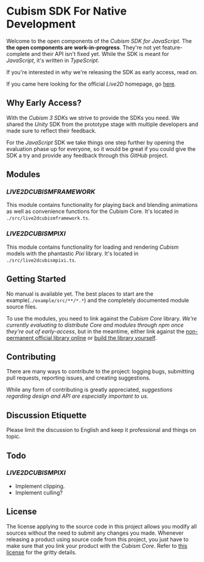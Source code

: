 # Cubism SDK For Native Development

Welcome to the open components of the *Cubism SDK for JavaScript*. The **the open components are work-in-progress**.
They're not yet feature-complete and their API isn't fixed yet.
While the SDK is meant for *JavaScript*, it's written in *TypeScript*.

If you're interested in why we're releasing the SDK as early access, read on.

If you came here looking for the official *Live2D* homepage, go [here](http://www.live2d.com/products/cubism3).


## Why Early Access?

With the *Cubism 3 SDK*s we strive to provide the SDKs you need.
We shared the *Unity* SDK from the prototype stage with multiple developers and made sure to reflect their feedback.

For the *JavaScript* SDK we take things one step further by opening the evaluation phase up for everyone,
so it would be great if you could give the SDK a try and provide any feedback through this *GitHub* project.


## Modules

### *LIVE2DCUBISMFRAMEWORK*

This module contains functionality for playing back and blending animations as well as convenience functions for the Cubism Core.
It's located in `./src/live2dcubismframework.ts`.


### *LIVE2DCUBISMPIXI*

This module contains functionality for loading and rendering *Cubism* models with the phantastic *Pixi* library.
It's located in `./src/live2dcubismpixi.ts`.


## Getting Started

No manual is available yet. The best places to start are the example(`./example/src/**/*.*`) and
the completely documented module source files.

To use the modules, you need to link against the *Cubism Core* library.
*We're currently evaluating to distribute Core and modules through npm once they're out of early-access*,
but in the meantime, either link against the [non-permanent official library online](http://live2d.github.io/#js) or
[build the library yourself](https://github.com/Live2D/CubismBindings).


## Contributing

There are many ways to contribute to the project: logging bugs, submitting pull requests, reporting issues, and creating suggestions.

While any form of contributing is greatly appreciated, *suggestions regarding design and API are especially important to us*.


## Discussion Etiquette

Please limit the discussion to English and keep it professional and things on topic.


## Todo

### *LIVE2DCUBISMPIXI*

- Implement clipping.
- Implement culling?


## License

The license applying to the source code in this project allows you modify all sources without the need to submit any changes you made.
Whenever releasing a product using source code from this project, you just have to make sure that you link your product with the *Cubism Core*.
Refer to [this license](http://live2d.com/eula/live2d-open-software-license-agreement_en.html) for the gritty details.
